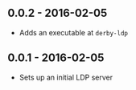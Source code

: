 0.0.2 - 2016-02-05
------------------

- Adds an executable at `derby-ldp`

0.0.1 - 2016-02-05
------------------

- Sets up an initial LDP server
